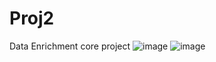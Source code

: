# Proj2
 Data Enrichment core project
![image](https://github.com/SaintNickG/Proj2/assets/137968958/da9351de-e095-4f02-86e8-ac69e24eae0e)
![image](https://github.com/SaintNickG/Proj2/assets/137968958/09c58e00-df75-43e1-9ce3-678ab87bddba)
